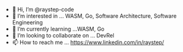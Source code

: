 - 👋 Hi, I’m @raystep-code
- 👀 I’m interested in ... WASM, Go, Software Architecture, Software Engineering
- 🌱 I’m currently learning ...WASM, Go
- 💞️ I’m looking to collaborate on ... DevRel
- 📫 How to reach me ... https://www.linkedin.com/in/raystep/

<!---
raystep-code/raystep-code is a ✨ special ✨ repository because its `README.md` (this file) appears on your GitHub profile.
You can click the Preview link to take a look at your changes.
--->
